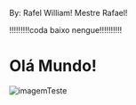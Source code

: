 By: Rafel William!
Mestre Rafael!

!!!!!!!!!coda baixo nengue!!!!!!!!!!
<h1>Olá Mundo!</h1>
<img src="https://images.unsplash.com/photo-1682686581030-7fa4ea2b96c3?q=80&w=1740&auto=format&fit=crop&ixlib=rb-4.0.3&ixid=M3wxMjA3fDF8MHxwaG90by1wYWdlfHx8fGVufDB8fHx8fA%3D%3D" alt="imagemTeste">
